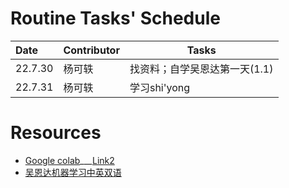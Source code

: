 # Routine Tasks' Schedule

| Date    | Contributor | Tasks                         |
| :------ | ----------- | ----------------------------- |
| 22.7.30 | 杨可轶      | 找资料；自学吴恩达第一天(1.1) |
| 22.7.31 | 杨可轶      | 学习shi'yong                  |

# Resources

+ [Google colab](https://www.bilibili.com/video/BV13K4y1P7dx?vd_source=201165409d215309378c147c92696501)___[Link2](https://www.youtube.com/watch?v=inN8seMm7UI)
+ [吴恩达机器学习中英双语](https://www.bilibili.com/video/BV1o3411M7cj?p=1&vd_source=201165409d215309378c147c92696501)